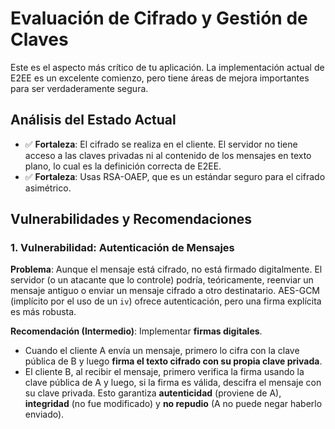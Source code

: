 # Evaluación de Cifrado y Gestión de Claves

Este es el aspecto más crítico de tu aplicación. La implementación actual de E2EE es un excelente comienzo, pero tiene áreas de mejora importantes para ser verdaderamente segura.

## Análisis del Estado Actual

- ✅ **Fortaleza**: El cifrado se realiza en el cliente. El servidor no tiene acceso a las claves privadas ni al contenido de los mensajes en texto plano, lo cual es la definición correcta de E2EE.
- ✅ **Fortaleza**: Usas RSA-OAEP, que es un estándar seguro para el cifrado asimétrico.

## Vulnerabilidades y Recomendaciones

### 1. Vulnerabilidad: Autenticación de Mensajes

**Problema**: Aunque el mensaje está cifrado, no está firmado digitalmente. El servidor (o un atacante que lo controle) podría, teóricamente, reenviar un mensaje antiguo o enviar un mensaje cifrado a otro destinatario. AES-GCM (implícito por el uso de un `iv`) ofrece autenticación, pero una firma explícita es más robusta.

**Recomendación (Intermedio)**: Implementar **firmas digitales**.

- Cuando el cliente A envía un mensaje, primero lo cifra con la clave pública de B y luego **firma el texto cifrado con su propia clave privada**.
- El cliente B, al recibir el mensaje, primero verifica la firma usando la clave pública de A y luego, si la firma es válida, descifra el mensaje con su clave privada. Esto garantiza **autenticidad** (proviene de A), **integridad** (no fue modificado) y **no repudio** (A no puede negar haberlo enviado).
